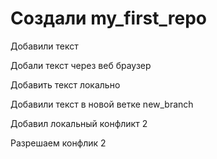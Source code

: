 ﻿# Создали my_first_repo

Добавили текст

Добали текст через веб браузер

Добавить текст локально

Добавили текст в новой ветке new_branch

Добавил локальный конфликт 2

Разрешаем конфлик 2
